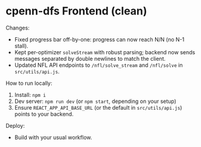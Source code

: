 
# cpenn-dfs Frontend (clean)

Changes:
- Fixed progress bar off-by-one: progress can now reach N/N (no N-1 stall).
- Kept per-optimizer `solveStream` with robust parsing; backend now sends messages separated by double newlines to match the client.
- Updated NFL API endpoints to `/nfl/solve_stream` and `/nfl/solve` in `src/utils/api.js`.

How to run locally:
1. Install: `npm i`
2. Dev server: `npm run dev` (or `npm start`, depending on your setup)
3. Ensure `REACT_APP_API_BASE_URL` (or the default in `src/utils/api.js`) points to your backend.

Deploy:
- Build with your usual workflow.
